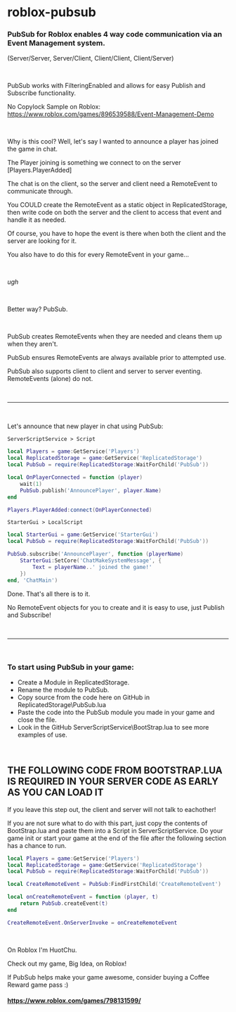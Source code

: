 # roblox-pubsub

### PubSub for Roblox enables 4 way code communication via an Event Management system.


(Server/Server, Server/Client, Client/Client, Client/Server)

&nbsp;

PubSub works with FilteringEnabled and allows for easy Publish and Subscribe functionality.


No Copylock Sample on Roblox: https://www.roblox.com/games/896539588/Event-Management-Demo

&nbsp;

Why is this cool? Well, let's say I wanted to announce a player has joined the game in chat.


The Player joining is something we connect to on the server [Players.PlayerAdded]


The chat is on the client, so the server and client need a RemoteEvent to communicate through.


You COULD create the RemoteEvent as a static object in ReplicatedStorage, then write code on
both the server and the client to access that event and handle it as needed.


Of course, you have to hope the event is there when both the client and the server are looking for it.


You also have to do this for every RemoteEvent in your game...

&nbsp;

*ugh*

&nbsp;

Better way? PubSub.

&nbsp;

PubSub creates RemoteEvents when they are needed and cleans them up when they aren't.


PubSub ensures RemoteEvents are always available prior to attempted use.


PubSub also supports client to client and server to server eventing. RemoteEvents (alone) do not.

&nbsp;

___

&nbsp;

Let's announce that new player in chat using PubSub:


`ServerScriptService > Script`

```lua
local Players = game:GetService('Players')
local ReplicatedStorage = game:GetService('ReplicatedStorage')
local PubSub = require(ReplicatedStorage:WaitForChild('PubSub'))

local OnPlayerConnected = function (player)
    wait(1)
    PubSub.publish('AnnouncePlayer', player.Name)
end

Players.PlayerAdded:connect(OnPlayerConnected)
```


`StarterGui > LocalScript`

```lua
local StarterGui = game:GetService('StarterGui')
local PubSub = require(ReplicatedStorage:WaitForChild('PubSub'))

PubSub.subscribe('AnnouncePlayer', function (playerName)
	StarterGui:SetCore('ChatMakeSystemMessage', {
		Text = playerName..' joined the game!'
	})
end, 'ChatMain')
```


Done. That's all there is to it.


No RemoteEvent objects for you to create and it is easy to use, just Publish and Subscribe!

&nbsp;

___

&nbsp;

### To start using PubSub in your game:
+ Create a Module in ReplicatedStorage.
+ Rename the module to PubSub.
+ Copy source from the code here on GitHub in ReplicatedStorage\PubSub.lua
+ Paste the code into the PubSub module you made in your game and close the file.
+ Look in the GitHub ServerScriptService\BootStrap.lua to see more examples of use.

&nbsp;

## THE FOLLOWING CODE FROM BOOTSTRAP.LUA IS REQUIRED IN YOUR SERVER CODE AS EARLY AS YOU CAN LOAD IT
If you leave this step out, the client and server will not talk to eachother!


If you are not sure what to do with this part, just copy the contents of BootStrap.lua
and paste them into a Script in ServerScriptService. Do your game init or start your game
at the end of the file after the following section has a chance to run.


```lua
local Players = game:GetService('Players')
local ReplicatedStorage = game:GetService('ReplicatedStorage')
local PubSub = require(ReplicatedStorage:WaitForChild('PubSub'))

local CreateRemoteEvent = PubSub:FindFirstChild('CreateRemoteEvent')

local onCreateRemoteEvent = function (player, t)
    return PubSub.createEvent(t)
end

CreateRemoteEvent.OnServerInvoke = onCreateRemoteEvent
```

&nbsp;

On Roblox I'm HuotChu.


Check out my game, Big Idea, on Roblox!


If PubSub helps make your game awesome, consider buying a Coffee Reward game pass :)
#### https://www.roblox.com/games/798131599/
